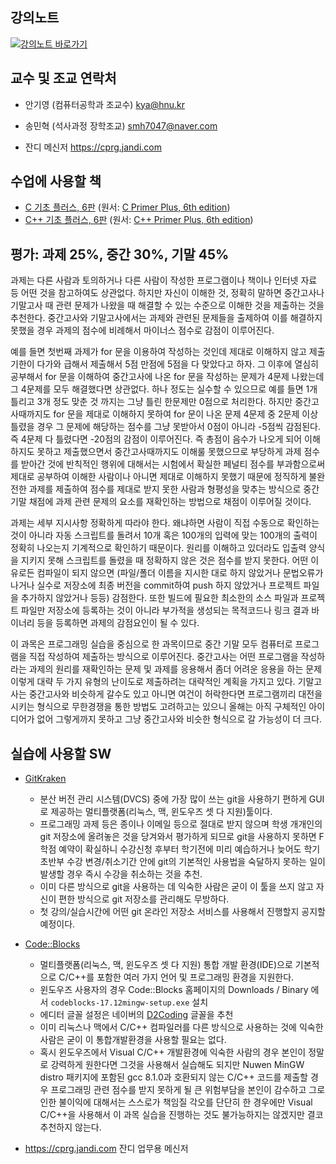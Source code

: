 ## 강의노트
[![강의노트 바로가기](https://upload.wikimedia.org/wikipedia/commons/4/4a/Aviso_%22categor%C3%ADzame%22_%28espa%C3%B1ol%29.svg)](https://github.com/kyagrd/cprog2018Fall/wiki)

## 교수 및 조교 연락처

* 안기영 (컴퓨터공학과 조교수) kya@hnu.kr

* 송민혁 (석사과정 장학조교) smh7047@naver.com 

* 잔디 메신저 https://cprg.jandi.com

## 수업에 사용할 책
 * [C 기초 플러스, 6판](http://www.cyber.co.kr/shop/goods/goods_view.php?goodsno=5825&category=020030060)
   (원서: [C Primer Plus, 6th edition](https://www.amazon.com/Primer-Plus-6th-Developers-Library/dp/0321928423))
 * [C++ 기초 플러스, 6판](http://www.cyber.co.kr/shop/goods/goods_view.php?goodsno=5888&category=020030060)
   (원서: [C++ Primer Plus, 6th edition](https://www.amazon.com/Primer-Plus-6th-Developers-Library/dp/0321776402))

## 평가: 과제 25%, 중간 30%, 기말 45%
과제는 다른 사람과 토의하거나 다른 사람이 작성한 프로그램이나 책이나 인터넷 자료 등 어떤 것을 참고하여도 상관없다.
하지만 자신이 이해한 것, 정확히 말하면 중간고사나 기말고사 때 관련 문제가 나왔을 때 해결할 수 있는 수준으로 이해한 것을 제출하는 것을 추천한다.
중간고사와 기말고사에서는 과제와 관련된 문제들을 출제하여 이를 해결하지 못했을 경우 과제의 점수에 비례해서 마이너스 점수로 감점이 이루어진다.

예를 들면 첫번째 과제가 for 문을 이용하여 작성하는 것인데 제대로 이해하지 않고 제출기한이 다가와 급해서 제출해서 5점 만점에 5점을 다 맞았다고 하자.
그 이후에 열심히 공부해서 for 문을 이해하여 중간고사에 나온 for 문을 작성하는 문제가 4문제 나왔는데 그 4문제를 모두 해결했다면 상관없다.
하나 정도는 실수할 수 있으므로 예를 들면 1개 틀리고 3개 정도 맞춘 것 까지는 그냥 틀린 한문제만 0점으로 처리한다.
하지만 중간고사때까지도 for 문을 제대로 이해하지 못하여 for 문이 나온 문제 4문제 중 2문제 이상 틀렸을 경우
그 문제에 해당하는 점수를 그냥 못받아서 0점이 아니라 -5점씩 감점된다. 즉 4문제 다 틀렸다면 -20점의 감점이 이루어진다.
즉 총점이 음수가 나오게 되어 이해하지도 못하고 제출했으면서 중간고사때까지도 이해룰 못했으므로 부당하게 과제 점수를 받아간 것에 반칙적인 행위에 대해서는 시험에서 확실한 페널티 점수를 부과함으로써 제대로 공부하여 이해한 사람이나 아니면 제대로 이해하지 못했기 때문에 정직하게 불완전한 과제를 제출하여 점수를 제대로 받지 못한 사람과 형평성을 맞추는 방식으로 중간 기말 채점에 과제 관련 문제의 요소를 재확인하는 방법으로 채점이 이루어질 것이다.

과제는 세부 지시사항 정확하게 따라야 한다. 왜냐하면 사람이 직접 수동으로 확인하는 것이 아니라 자동 스크립트를 돌려서 10개 혹은 100개의 입력에 맞는 100개의 출력이 정확히 나오는지 기계적으로 확인하기 때문이다. 원리를 이해하고 있더라도 입출력 양식을 지키지 못해 스크립트를 돌렸을 때 정확하지 않은 것은 점수를 받지 못한다. 어떤 이유로든 컴파일이 되지 않으면 (파일/폴더 이름을 지시한 대로 하지 않았거나 문법오류가 나거나 실수로 저장소에 최종 버전을 commit하여 push 하지 않았거나 프로젝트 파일을 추가하지 않았거나 등등) 감점한다. 또한 빌드에 필요한 최소한의 소스 파일과 프로젝트 파일만 저장소에 등록하는 것이 아니라 부가적을 생성되는 목적코드나 링크 결과 바이너리 등을 등록하면 과제의 감점요인이 될 수 있다.

이 과목은 프로그래밍 실습을 중심으로 한 과목이므로 중간 기말 모두 컴퓨터로 프로그램을 직접 작성하여 제출하는 방식으로 이루어진다.
중간고사는 어떤 프로그램을 작성하라는 과제의 원리를 재확인하는 문제 및 과제를 응용해서 좀더 어려운 응용을 하는 문제 이렇게 대략 두 가지 유형의 난이도로 제출하려는 대략적인 계획을 가지고 있다. 기말고사는 중간고사와 비슷하게 갈수도 있고 아니면 여건이 허락한다면 프로그램끼리 대전을 시키는 형식으로 무한경쟁을 통한 방법도 고려하고는 있으니 올해는 아직 구체적인 아이디어가 없어 그렇게까지 못하고 그냥 중간고사와 비슷한 형식으로 갈 가능성이 더 크다.

## 실습에 사용할 SW
 * [GitKraken](https://www.gitkraken.com/)
     * 분산 버전 관리 시스템(DVCS) 중에 가장 많이 쓰는 git을 사용하기 편하게 GUI로 제공하는 멀티플랫폼(리눅스, 맥, 윈도우즈 셋 다 지원)툴이다.
     * 프로그래밍 과제 등은 종이나 이메일 등으로 절대로 받지 않으며 학생 개개인의 git 저장소에 올려놓은 것을 당겨와서 평가하게 되므로 git을 사용하지 못하면 F학점 예약이 확실하니 수강신청 후부터 학기전에 미리 예습하거나 늦어도 학기 초반부 수강 변경/취소기간 안에 git의 기본적인 사용법을 숙달하지 못하는 일이 발생할 경우 즉시 수강을 취소하는 것을 추천.
     * 이미 다른 방식으로 git을 사용하는 데 익숙한 사람은 굳이 이 툴을 쓰지 않고 자신이 편한 방식으로 git 저장소를 관리해도 무방하다.
     * 첫 강의/실습시간에 어떤 git 온라인 저장소 서비스를 사용해서 진행할지 공지할 예정이다.

 * [Code::Blocks](http://www.codeblocks.org/)
     * 멀티플랫폼(리눅스, 맥, 윈도우즈 셋 다 지원) 통합 개발 환경(IDE)으로 기본적으로 C/C++를 포함한 여러 가지 언어 및 프로그래밍 환경을 지원한다.
     * 윈도우즈 사용자의 경우 Code::Blocks 홈페이지의 Downloads / Binary 에서 `codeblocks-17.12mingw-setup.exe` 설치
     * 에디터 글꼴 설정은 네이버의 [D2Coding](https://github.com/naver/d2codingfont) 글꼴을 추천
     * 이미 리눅스나 맥에서 C/C++ 컴파일러를 다른 방식으로 사용하는 것에 익숙한 사람은 굳이 이 통합개발환경을 사용할 필요는 없다.
     * 혹시 윈도우즈에서 Visual C/C++ 개발환경에 익숙한 사람의 경우 본인이 정말로 강력하게 원한다면 그것을 사용해서 실습해도 되지만 Nuwen MinGW distro 패키지에 포함된 gcc 8.1.0과 호환되지 않는 C/C++ 코드를 제출할 경우 프로그래밍 관련 점수를 받지 못하게 될 큰 위험부담을 본인이 감수하고 그로 인한 불이익에 대해서는 스스로가 책임질 각오를 단단히 한 경우에만 Visual C/C++을 사용해서 이 과목 실습을 진행하는 것도 불가능하지는 않겠지만 결코 추천하지 않는다.

 * https://cprg.jandi.com 잔디 업무용 메신저
